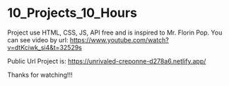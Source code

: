 # 10_Projects_10_Hours

Project use HTML, CSS, JS, API free and is inspired to Mr. Florin Pop. You can see video by url:
https://www.youtube.com/watch?v=dtKciwk_si4&t=32529s

Public Url Project is:
https://unrivaled-creponne-d278a6.netlify.app/

Thanks for watching!!!
